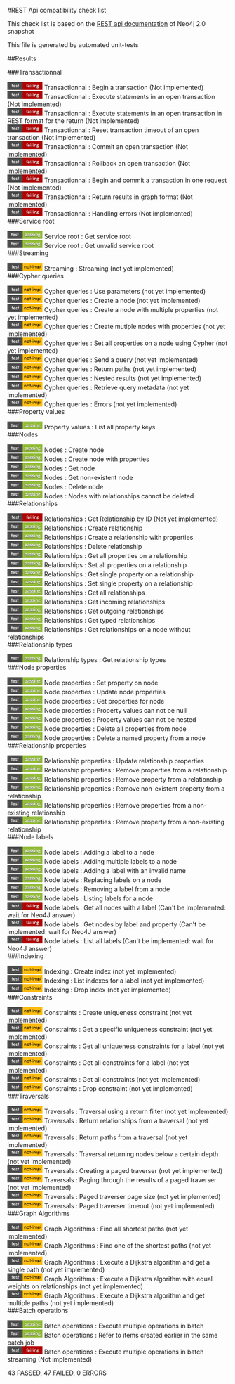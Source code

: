 #REST Api compatibility check list  
  
  
  
  
  
This check list is based on the [REST api documentation](http://docs.neo4j.org/chunked/snapshot/rest-api.html) of Neo4j 2.0 snapshot  
  
This file is generated by automated unit-tests  
  
  
  
  
  
  
  
##Results  
  
  
  
###Transactionnal  
  
![Failed](./failed.png) Transactionnal : Begin a transaction
  (Not implemented)  
![Failed](./failed.png) Transactionnal : Execute statements in an open transaction
  (Not implemented)  
![Failed](./failed.png) Transactionnal : Execute statements in an open transaction in REST format for the return
  (Not implemented)  
![Failed](./failed.png) Transactionnal : Reset transaction timeout of an open transaction
  (Not implemented)  
![Failed](./failed.png) Transactionnal : Commit an open transaction
  (Not implemented)  
![Failed](./failed.png) Transactionnal : Rollback an open transaction
  (Not implemented)  
![Failed](./failed.png) Transactionnal : Begin and commit a transaction in one request
  (Not implemented)  
![Failed](./failed.png) Transactionnal : Return results in graph format
  (Not implemented)  
![Failed](./failed.png) Transactionnal : Handling errors
  (Not implemented)  
###Service root  
  
![Passed](./passed.png) Service root : Get service root  
![Passed](./passed.png) Service root : Get unvalid service root  
###Streaming  
  
![Passed](./notimpl.png) Streaming : Streaming
  (not yet implemented)  
###Cypher queries  
  
![Passed](./notimpl.png) Cypher queries : Use parameters
  (not yet implemented)  
![Passed](./notimpl.png) Cypher queries : Create a node
  (not yet implemented)  
![Passed](./notimpl.png) Cypher queries : Create a node with multiple properties
  (not yet implemented)  
![Passed](./notimpl.png) Cypher queries : Create mutiple nodes with properties
  (not yet implemented)  
![Passed](./notimpl.png) Cypher queries : Set all properties on a node using Cypher
  (not yet implemented)  
![Passed](./notimpl.png) Cypher queries : Send a query
  (not yet implemented)  
![Passed](./notimpl.png) Cypher queries : Return paths
  (not yet implemented)  
![Passed](./notimpl.png) Cypher queries : Nested results
  (not yet implemented)  
![Passed](./notimpl.png) Cypher queries : Retrieve query metadata
  (not yet implemented)  
![Passed](./notimpl.png) Cypher queries : Errors
  (not yet implemented)  
###Property values  
  
![Passed](./passed.png) Property values : List all property keys  
###Nodes  
  
![Passed](./passed.png) Nodes : Create node  
![Passed](./passed.png) Nodes : Create node with properties  
![Passed](./passed.png) Nodes : Get node  
![Passed](./passed.png) Nodes : Get non-existent node  
![Passed](./passed.png) Nodes : Delete node  
![Passed](./passed.png) Nodes : Nodes with relationships cannot be deleted  
###Relationships  
  
![Failed](./failed.png) Relationships : Get Relationship by ID
  (Not yet implemented)  
![Passed](./passed.png) Relationships : Create relationship  
![Passed](./passed.png) Relationships : Create a relationship with properties  
![Passed](./passed.png) Relationships : Delete relationship  
![Passed](./passed.png) Relationships : Get all properties on a relationship  
![Passed](./passed.png) Relationships : Set all properties on a relationship  
![Passed](./passed.png) Relationships : Get single property on a relationship  
![Passed](./passed.png) Relationships : Set single property on a relationship  
![Passed](./passed.png) Relationships : Get all relationships  
![Passed](./passed.png) Relationships : Get incoming relationships  
![Passed](./passed.png) Relationships : Get outgoing relationships  
![Passed](./passed.png) Relationships : Get typed relationships  
![Passed](./passed.png) Relationships : Get relationships on a node without relationships  
###Relationship types  
  
![Passed](./passed.png) Relationship types : Get relationship types  
###Node properties  
  
![Passed](./passed.png) Node properties : Set property on node  
![Passed](./passed.png) Node properties : Update node properties  
![Passed](./passed.png) Node properties : Get properties for node  
![Passed](./passed.png) Node properties : Property values can not be null  
![Passed](./passed.png) Node properties : Property values can not be nested  
![Passed](./passed.png) Node properties : Delete all properties from node  
![Passed](./passed.png) Node properties : Delete a named property from a node  
###Relationship properties  
  
![Passed](./passed.png) Relationship properties : Update relationship properties  
![Passed](./passed.png) Relationship properties : Remove properties from a relationship  
![Passed](./passed.png) Relationship properties : Remove property from a relationship  
![Passed](./passed.png) Relationship properties : Remove non-existent property from a relationship  
![Passed](./passed.png) Relationship properties : Remove properties from a non-existing relationship  
![Passed](./passed.png) Relationship properties : Remove property from a non-existing relationship  
###Node labels  
  
![Passed](./passed.png) Node labels : Adding a label to a node  
![Passed](./passed.png) Node labels : Adding multiple labels to a node  
![Passed](./passed.png) Node labels : Adding a label with an invalid name  
![Passed](./passed.png) Node labels : Replacing labels on a node  
![Passed](./passed.png) Node labels : Removing a label from a node  
![Passed](./passed.png) Node labels : Listing labels for a node  
![Failed](./failed.png) Node labels : Get all nodes with a label
  (Can't be implemented: wait for Neo4J answer)  
![Failed](./failed.png) Node labels : Get nodes by label and property
  (Can't be implemented: wait for Neo4J answer)  
![Failed](./failed.png) Node labels : List all labels
  (Can't be implemented: wait for Neo4J answer)  
###Indexing  
  
![Passed](./notimpl.png) Indexing : Create index
  (not yet implemented)  
![Passed](./notimpl.png) Indexing : List indexes for a label
  (not yet implemented)  
![Passed](./notimpl.png) Indexing : Drop index
  (not yet implemented)  
###Constraints  
  
![Passed](./notimpl.png) Constraints : Create uniqueness constraint
  (not yet implemented)  
![Passed](./notimpl.png) Constraints : Get a specific uniqueness constraint
  (not yet implemented)  
![Passed](./notimpl.png) Constraints : Get all uniqueness constraints for a label
  (not yet implemented)  
![Passed](./notimpl.png) Constraints : Get all constraints for a label
  (not yet implemented)  
![Passed](./notimpl.png) Constraints : Get all constraints
  (not yet implemented)  
![Passed](./notimpl.png) Constraints : Drop constraint
  (not yet implemented)  
###Traversals  
  
![Passed](./notimpl.png) Traversals : Traversal using a return filter
  (not yet implemented)  
![Passed](./notimpl.png) Traversals : Return relationships from a traversal
  (not yet implemented)  
![Passed](./notimpl.png) Traversals : Return paths from a traversal
  (not yet implemented)  
![Passed](./notimpl.png) Traversals : Traversal returning nodes below a certain depth
  (not yet implemented)  
![Passed](./notimpl.png) Traversals : Creating a paged traverser
  (not yet implemented)  
![Passed](./notimpl.png) Traversals : Paging through the results of a paged traverser
  (not yet implemented)  
![Passed](./notimpl.png) Traversals : Paged traverser page size
  (not yet implemented)  
![Passed](./notimpl.png) Traversals : Paged traverser timeout
  (not yet implemented)  
###Graph Algorithms  
  
![Passed](./notimpl.png) Graph Algorithms : Find all shortest paths
  (not yet implemented)  
![Passed](./notimpl.png) Graph Algorithms : Find one of the shortest paths
  (not yet implemented)  
![Passed](./notimpl.png) Graph Algorithms : Execute a Dijkstra algorithm and get a single path
  (not yet implemented)  
![Passed](./notimpl.png) Graph Algorithms : Execute a Dijkstra algorithm with equal weights on relationships
  (not yet implemented)  
![Passed](./notimpl.png) Graph Algorithms : Execute a Dijkstra algorithm and get multiple paths
  (not yet implemented)  
###Batch operations  
  
![Passed](./passed.png) Batch operations : Execute multiple operations in batch  
![Passed](./passed.png) Batch operations : Refer to items created earlier in the same batch job  
![Failed](./failed.png) Batch operations : Execute multiple operations in batch streaming
  (Not implemented)  
  
43 PASSED, 47 FAILED, 0 ERRORS  
